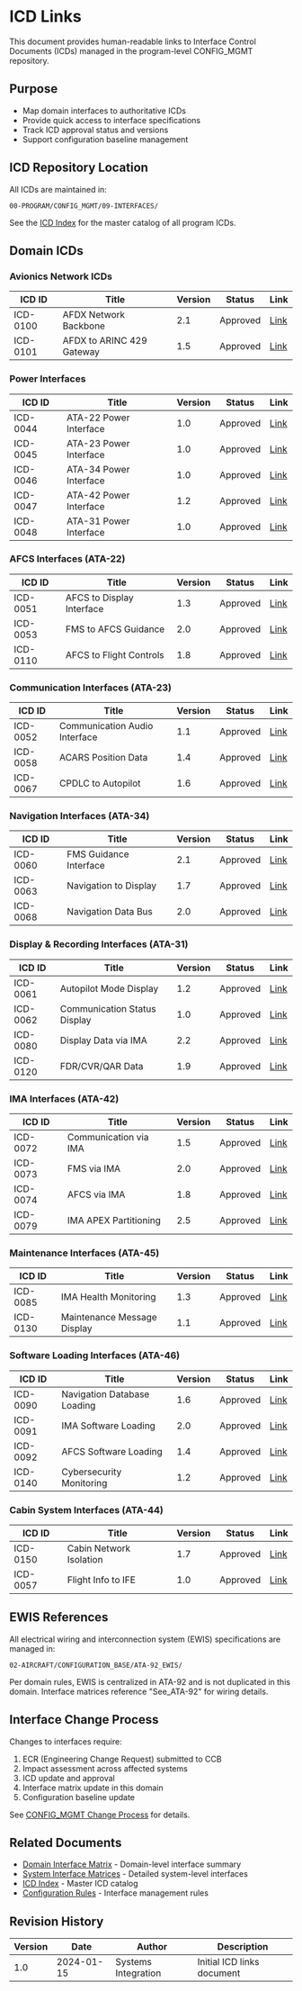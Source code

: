 # ICD Links

This document provides human-readable links to Interface Control Documents (ICDs) managed in the program-level CONFIG_MGMT repository.

## Purpose

- Map domain interfaces to authoritative ICDs
- Provide quick access to interface specifications
- Track ICD approval status and versions
- Support configuration baseline management

## ICD Repository Location

All ICDs are maintained in:
```
00-PROGRAM/CONFIG_MGMT/09-INTERFACES/
```

See the [ICD Index](../../../00-PROGRAM/CONFIG_MGMT/09-INTERFACES/ICD_INDEX.md) for the master catalog of all program ICDs.

## Domain ICDs

### Avionics Network ICDs

| ICD ID | Title | Version | Status | Link |
|--------|-------|---------|--------|------|
| ICD-0100 | AFDX Network Backbone | 2.1 | Approved | [Link](../../../00-PROGRAM/CONFIG_MGMT/09-INTERFACES/ICD-0100.md) |
| ICD-0101 | AFDX to ARINC 429 Gateway | 1.5 | Approved | [Link](../../../00-PROGRAM/CONFIG_MGMT/09-INTERFACES/ICD-0101.md) |

### Power Interfaces

| ICD ID | Title | Version | Status | Link |
|--------|-------|---------|--------|------|
| ICD-0044 | ATA-22 Power Interface | 1.0 | Approved | [Link](../../../00-PROGRAM/CONFIG_MGMT/09-INTERFACES/ICD-0044.md) |
| ICD-0045 | ATA-23 Power Interface | 1.0 | Approved | [Link](../../../00-PROGRAM/CONFIG_MGMT/09-INTERFACES/ICD-0045.md) |
| ICD-0046 | ATA-34 Power Interface | 1.0 | Approved | [Link](../../../00-PROGRAM/CONFIG_MGMT/09-INTERFACES/ICD-0046.md) |
| ICD-0047 | ATA-42 Power Interface | 1.2 | Approved | [Link](../../../00-PROGRAM/CONFIG_MGMT/09-INTERFACES/ICD-0047.md) |
| ICD-0048 | ATA-31 Power Interface | 1.0 | Approved | [Link](../../../00-PROGRAM/CONFIG_MGMT/09-INTERFACES/ICD-0048.md) |

### AFCS Interfaces (ATA-22)

| ICD ID | Title | Version | Status | Link |
|--------|-------|---------|--------|------|
| ICD-0051 | AFCS to Display Interface | 1.3 | Approved | [Link](../../../00-PROGRAM/CONFIG_MGMT/09-INTERFACES/ICD-0051.md) |
| ICD-0053 | FMS to AFCS Guidance | 2.0 | Approved | [Link](../../../00-PROGRAM/CONFIG_MGMT/09-INTERFACES/ICD-0053.md) |
| ICD-0110 | AFCS to Flight Controls | 1.8 | Approved | [Link](../../../00-PROGRAM/CONFIG_MGMT/09-INTERFACES/ICD-0110.md) |

### Communication Interfaces (ATA-23)

| ICD ID | Title | Version | Status | Link |
|--------|-------|---------|--------|------|
| ICD-0052 | Communication Audio Interface | 1.1 | Approved | [Link](../../../00-PROGRAM/CONFIG_MGMT/09-INTERFACES/ICD-0052.md) |
| ICD-0058 | ACARS Position Data | 1.4 | Approved | [Link](../../../00-PROGRAM/CONFIG_MGMT/09-INTERFACES/ICD-0058.md) |
| ICD-0067 | CPDLC to Autopilot | 1.6 | Approved | [Link](../../../00-PROGRAM/CONFIG_MGMT/09-INTERFACES/ICD-0067.md) |

### Navigation Interfaces (ATA-34)

| ICD ID | Title | Version | Status | Link |
|--------|-------|---------|--------|------|
| ICD-0060 | FMS Guidance Interface | 2.1 | Approved | [Link](../../../00-PROGRAM/CONFIG_MGMT/09-INTERFACES/ICD-0060.md) |
| ICD-0063 | Navigation to Display | 1.7 | Approved | [Link](../../../00-PROGRAM/CONFIG_MGMT/09-INTERFACES/ICD-0063.md) |
| ICD-0068 | Navigation Data Bus | 2.0 | Approved | [Link](../../../00-PROGRAM/CONFIG_MGMT/09-INTERFACES/ICD-0068.md) |

### Display & Recording Interfaces (ATA-31)

| ICD ID | Title | Version | Status | Link |
|--------|-------|---------|--------|------|
| ICD-0061 | Autopilot Mode Display | 1.2 | Approved | [Link](../../../00-PROGRAM/CONFIG_MGMT/09-INTERFACES/ICD-0061.md) |
| ICD-0062 | Communication Status Display | 1.0 | Approved | [Link](../../../00-PROGRAM/CONFIG_MGMT/09-INTERFACES/ICD-0062.md) |
| ICD-0080 | Display Data via IMA | 2.2 | Approved | [Link](../../../00-PROGRAM/CONFIG_MGMT/09-INTERFACES/ICD-0080.md) |
| ICD-0120 | FDR/CVR/QAR Data | 1.9 | Approved | [Link](../../../00-PROGRAM/CONFIG_MGMT/09-INTERFACES/ICD-0120.md) |

### IMA Interfaces (ATA-42)

| ICD ID | Title | Version | Status | Link |
|--------|-------|---------|--------|------|
| ICD-0072 | Communication via IMA | 1.5 | Approved | [Link](../../../00-PROGRAM/CONFIG_MGMT/09-INTERFACES/ICD-0072.md) |
| ICD-0073 | FMS via IMA | 2.0 | Approved | [Link](../../../00-PROGRAM/CONFIG_MGMT/09-INTERFACES/ICD-0073.md) |
| ICD-0074 | AFCS via IMA | 1.8 | Approved | [Link](../../../00-PROGRAM/CONFIG_MGMT/09-INTERFACES/ICD-0074.md) |
| ICD-0079 | IMA APEX Partitioning | 2.5 | Approved | [Link](../../../00-PROGRAM/CONFIG_MGMT/09-INTERFACES/ICD-0079.md) |

### Maintenance Interfaces (ATA-45)

| ICD ID | Title | Version | Status | Link |
|--------|-------|---------|--------|------|
| ICD-0085 | IMA Health Monitoring | 1.3 | Approved | [Link](../../../00-PROGRAM/CONFIG_MGMT/09-INTERFACES/ICD-0085.md) |
| ICD-0130 | Maintenance Message Display | 1.1 | Approved | [Link](../../../00-PROGRAM/CONFIG_MGMT/09-INTERFACES/ICD-0130.md) |

### Software Loading Interfaces (ATA-46)

| ICD ID | Title | Version | Status | Link |
|--------|-------|---------|--------|------|
| ICD-0090 | Navigation Database Loading | 1.6 | Approved | [Link](../../../00-PROGRAM/CONFIG_MGMT/09-INTERFACES/ICD-0090.md) |
| ICD-0091 | IMA Software Loading | 2.0 | Approved | [Link](../../../00-PROGRAM/CONFIG_MGMT/09-INTERFACES/ICD-0091.md) |
| ICD-0092 | AFCS Software Loading | 1.4 | Approved | [Link](../../../00-PROGRAM/CONFIG_MGMT/09-INTERFACES/ICD-0092.md) |
| ICD-0140 | Cybersecurity Monitoring | 1.2 | Approved | [Link](../../../00-PROGRAM/CONFIG_MGMT/09-INTERFACES/ICD-0140.md) |

### Cabin System Interfaces (ATA-44)

| ICD ID | Title | Version | Status | Link |
|--------|-------|---------|--------|------|
| ICD-0150 | Cabin Network Isolation | 1.7 | Approved | [Link](../../../00-PROGRAM/CONFIG_MGMT/09-INTERFACES/ICD-0150.md) |
| ICD-0057 | Flight Info to IFE | 1.0 | Approved | [Link](../../../00-PROGRAM/CONFIG_MGMT/09-INTERFACES/ICD-0057.md) |

## EWIS References

All electrical wiring and interconnection system (EWIS) specifications are managed in:
```
02-AIRCRAFT/CONFIGURATION_BASE/ATA-92_EWIS/
```

Per domain rules, EWIS is centralized in ATA-92 and is not duplicated in this domain. Interface matrices reference "See_ATA-92" for wiring details.

## Interface Change Process

Changes to interfaces require:
1. ECR (Engineering Change Request) submitted to CCB
2. Impact assessment across affected systems
3. ICD update and approval
4. Interface matrix update in this domain
5. Configuration baseline update

See [CONFIG_MGMT Change Process](../../../00-PROGRAM/CONFIG_MGMT/06-CHANGES/) for details.

## Related Documents

- [Domain Interface Matrix](./INTERFACE_MATRIX.csv) - Domain-level interface summary
- [System Interface Matrices](../01-SYSTEMS/) - Detailed system-level interfaces
- [ICD Index](../../../00-PROGRAM/CONFIG_MGMT/09-INTERFACES/ICD_INDEX.md) - Master ICD catalog
- [Configuration Rules](../../CONFIGURATION_BASE/00-COMMON/RULES.md) - Interface management rules

## Revision History

| Version | Date | Author | Description |
|---------|------|--------|-------------|
| 1.0 | 2024-01-15 | Systems Integration | Initial ICD links document |
